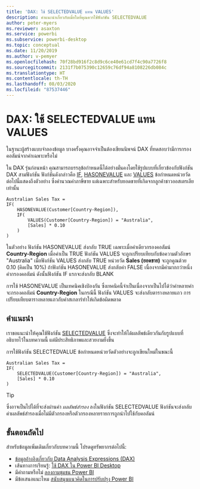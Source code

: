 ```yaml
---
title: 'DAX: ใช้ SELECTEDVALUE แทน VALUES'
description: คำแนะนำเกี่ยวกับเมื่อใดที่คุณควรใช้ฟังก์ชัน SELECTEDVALUE
author: peter-myers
ms.reviewer: asaxton
ms.service: powerbi
ms.subservice: powerbi-desktop
ms.topic: conceptual
ms.date: 11/20/2019
ms.author: v-pemyer
ms.openlocfilehash: 70f28bd916f2c8d9c6ce40e61cd7f4c90a7726f8
ms.sourcegitcommit: 2131f7b075390c12659c76df94a8108226db084c
ms.translationtype: HT
ms.contentlocale: th-TH
ms.lasthandoff: 08/03/2020
ms.locfileid: "87537446"
---
```

# <a name="dax-use-selectedvalue-instead-of-values"></a>DAX: ใช้ SELECTEDVALUE แทน VALUES

ในฐานะผู้สร้างแบบจำลองข้อมูล บางครั้งคุณอาจจำเป็นต้องเขียนนิพจน์ DAX ที่ทดสอบว่ามีการกรองคอลัมน์จากค่าเฉพาะหรือไม่

ใน DAX รุ่นก่อนหน้า คุณสามารถบรรลุข้อกำหนดนี้ได้อย่างมั่นคงโดยใช้รูปแบบที่เกี่ยวข้องกับฟังก์ชัน DAX สามฟังก์ชัน ฟังก์ชันดังกล่าวคือ [IF](/dax/if-function-dax), [HASONEVALUE](/dax/hasonevalue-function-dax) และ [VALUES](/dax/values-function-dax) ข้อกำหนดหน่วยวัดต่อไปนี้แสดงถึงตัวอย่าง ซึ่งคำนวณค่าภาษีขาย แต่เฉพาะสำหรับยอดขายที่เกิดจากลูกค้าชาวออสเตรเลียเท่านั้น

```dax
Australian Sales Tax =
IF(
    HASONEVALUE(Customer[Country-Region]),
    IF(
        VALUES(Customer[Country-Region]) = "Australia",
        [Sales] * 0.10
    )
)
```

ในตัวอย่าง ฟังก์ชัน HASONEVALUE ส่งกลับ TRUE เฉพาะเมื่อค่าเดียวกรองคอลัมน์ **Country-Region** เมื่อค่าเป็น TRUE ฟังก์ชัน VALUES จะถูกเปรียบเทียบกับข้อความตัวอักษร "Australia" เมื่อฟังก์ชัน VALUES ส่งกลับ TRUE หน่วยวัด **Sales (ยอดขาย)** จะถูกคูณด้วย 0.10 (คิดเป็น 10%) ถ้าฟังก์ชัน HASONEVALUE ส่งกลับค่า FALSE เนื่องจากมีค่ามากกว่าหนึ่งค่ากรองคอลัมน์ ดังนั้นฟังก์ชัน IF แรกจะส่งกลับ BLANK

การใช้ HASONEVALUE เป็นเทคนิคเชิงป้องกัน ซึ่งเทคนิคนี้จำเป็นเนื่องจากเป็นไปได้ว่าค่าหลายค่าจะกรองคอลัมน์ **Country-Region** ในกรณีนี้ ฟังก์ชัน VALUES จะส่งกลับตารางหลายแถว การเปรียบเทียบตารางหลายแถวกับค่าสเกลาร์ทำให้เกิดข้อผิดพลาด

## <a name="recommendation"></a>คำแนะนำ

เราขอแนะนำให้คุณใช้ฟังก์ชัน [SELECTEDVALUE](/dax/selectedvalue-function) ซึ่งจะทำให้ได้ผลลัพธ์เดียวกันกับรูปแบบที่อธิบายไว้ในบทความนี้ แต่มีประสิทธิภาพและสวยงามยิ่งขึ้น

การใช้ฟังก์ชัน SELECTEDVALUE ข้อกำหนดหน่วยวัดตัวอย่างจะถูกเขียนใหม่ในขณะนี้

```dax
Australian Sales Tax =
IF(
    SELECTEDVALUE(Customer[Country-Region]) = "Australia",
    [Sales] * 0.10
)
```

> [!TIP]
> ซึ่งอาจเป็นไปได้ที่จะส่งผ่านค่า _ผลลัพธ์สำรอง_ ลงในฟังก์ชัน SELECTEDVALUE ฟังก์ชันจะส่งกลับค่าผลลัพธ์สำรองเมื่อไม่มีตัวกรองหรือตัวกรองหลายรายการถูกนำไปใช้กับคอลัมน์

## <a name="next-steps"></a>ขั้นตอนถัดไป

สำหรับข้อมูลเพิ่มเติมเกี่ยวกับบทความนี้ โปรดดูทรัพยากรต่อไปนี้:

- [ข้อมูลอ้างอิงเกี่ยวกับ Data Analysis Expressions (DAX)](/dax/)
- เส้นทางการเรียนรู้: [ใช้ DAX ใน Power BI Desktop](https://docs.microsoft.com/learn/paths/dax-power-bi/)
- มีคำถามหรือไม่ [ลองถามชุมชน Power BI](https://community.powerbi.com/)
- มีข้อเสนอแนะไหม [สนับสนุนแนวคิดในการปรับปรุง Power BI](https://ideas.powerbi.com)
